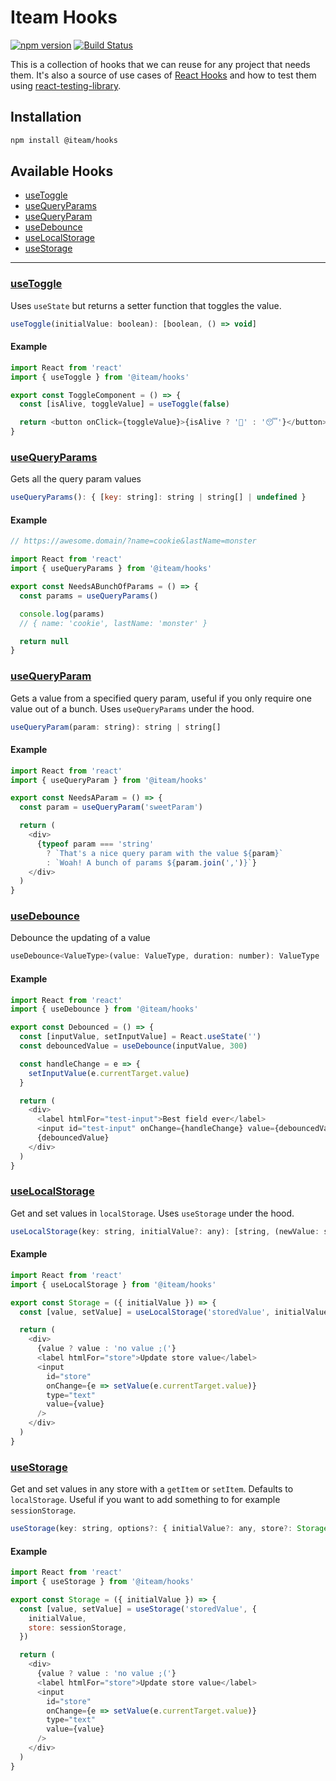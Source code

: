 # Iteam Hooks

[![npm version](https://badge.fury.io/js/%40iteam%2Fhooks.svg)](https://badge.fury.io/js/%40iteam%2Fhooks)
[![Build Status](https://travis-ci.com/Iteam1337/hooks.svg?branch=master)](https://travis-ci.com/Iteam1337/hooks)

This is a collection of hooks that we can reuse for any project that needs them. It's also a source of use cases of [React Hooks](https://reactjs.org/docs/hooks-reference.html) and how to test them using [react-testing-library](https://github.com/kentcdodds/react-testing-library/).

## Installation

```bash
npm install @iteam/hooks
```

## Available Hooks

- [useToggle](#useToggle)
- [useQueryParams](#useQueryParams)
- [useQueryParam](#useQueryParam)
- [useDebounce](#useDebounce)
- [useLocalStorage](#useLocalStorage)
- [useStorage](#useStorage)

---

### [useToggle](#useToggle)

Uses `useState` but returns a setter function that toggles the value.

```js
useToggle(initialValue: boolean): [boolean, () => void]
```

#### Example

```js
import React from 'react'
import { useToggle } from '@iteam/hooks'

export const ToggleComponent = () => {
  const [isAlive, toggleValue] = useToggle(false)

  return <button onClick={toggleValue}>{isAlive ? '🚀' : '😴'}</button>
}
```

### [useQueryParams](#useQueryParams)

Gets all the query param values

```js
useQueryParams(): { [key: string]: string | string[] | undefined }
```

#### Example

```js
// https://awesome.domain/?name=cookie&lastName=monster

import React from 'react'
import { useQueryParams } from '@iteam/hooks'

export const NeedsABunchOfParams = () => {
  const params = useQueryParams()

  console.log(params)
  // { name: 'cookie', lastName: 'monster' }

  return null
}
```

### [useQueryParam](#useQueryParam)

Gets a value from a specified query param, useful if you only require one value
out of a bunch. Uses `useQueryParams` under the hood.

```js
useQueryParam(param: string): string | string[]
```

#### Example

```js
import React from 'react'
import { useQueryParam } from '@iteam/hooks'

export const NeedsAParam = () => {
  const param = useQueryParam('sweetParam')

  return (
    <div>
      {typeof param === 'string'
        ? `That's a nice query param with the value ${param}`
        : `Woah! A bunch of params ${param.join(',')}`}
    </div>
  )
}
```

### [useDebounce](#useDebounce)

Debounce the updating of a value

```js
useDebounce<ValueType>(value: ValueType, duration: number): ValueType
```

#### Example

```js
import React from 'react'
import { useDebounce } from '@iteam/hooks'

export const Debounced = () => {
  const [inputValue, setInputValue] = React.useState('')
  const debouncedValue = useDebounce(inputValue, 300)

  const handleChange = e => {
    setInputValue(e.currentTarget.value)
  }

  return (
    <div>
      <label htmlFor="test-input">Best field ever</label>
      <input id="test-input" onChange={handleChange} value={debouncedValue} />
      {debouncedValue}
    </div>
  )
}
```

### [useLocalStorage](#useLocalStorage)

Get and set values in `localStorage`. Uses `useStorage` under the hood.

```js
useLocalStorage(key: string, initialValue?: any): [string, (newValue: string) => void]
```

#### Example

```js
import React from 'react'
import { useLocalStorage } from '@iteam/hooks'

export const Storage = ({ initialValue }) => {
  const [value, setValue] = useLocalStorage('storedValue', initialValue)

  return (
    <div>
      {value ? value : 'no value ;('}
      <label htmlFor="store">Update store value</label>
      <input
        id="store"
        onChange={e => setValue(e.currentTarget.value)}
        type="text"
        value={value}
      />
    </div>
  )
}
```

### [useStorage](#useStorage)

Get and set values in any store with a `getItem` or `setItem`. Defaults to
`localStorage`. Useful if you want to add something to for example `sessionStorage`.

```js
useStorage(key: string, options?: { initialValue?: any, store?: Storage }): [string, (newValue: string) => void]
```

#### Example

```js
import React from 'react'
import { useStorage } from '@iteam/hooks'

export const Storage = ({ initialValue }) => {
  const [value, setValue] = useStorage('storedValue', {
    initialValue,
    store: sessionStorage,
  })

  return (
    <div>
      {value ? value : 'no value ;('}
      <label htmlFor="store">Update store value</label>
      <input
        id="store"
        onChange={e => setValue(e.currentTarget.value)}
        type="text"
        value={value}
      />
    </div>
  )
}
```
